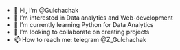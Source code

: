 - 👋 Hi, I’m @Gulchachak
- 👀 I’m interested in Data analytics and Web-development
- 🌱 I’m currently learning Python for Data Analytics
- 💞️ I’m looking to collaborate on creating projects
- 📫 How to reach me: telegram @Z_Gulchachak

<!---
Gulchachak/Gulchachak is a ✨ special ✨ repository because its `README.md` (this file) appears on your GitHub profile.
You can click the Preview link to take a look at your changes.
--->
